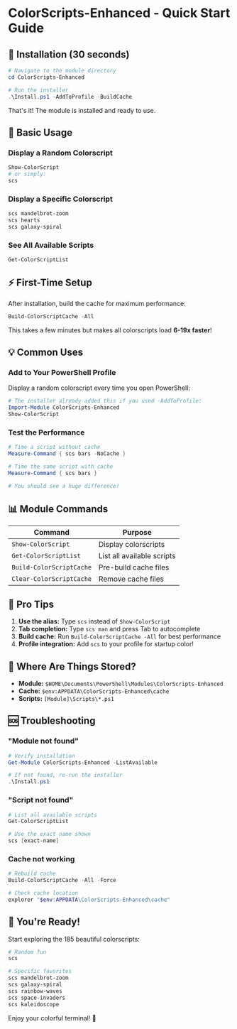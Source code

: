 # ColorScripts-Enhanced - Quick Start Guide

## 🚀 Installation (30 seconds)

```powershell
# Navigate to the module directory
cd ColorScripts-Enhanced

# Run the installer
.\Install.ps1 -AddToProfile -BuildCache
```

That's it! The module is installed and ready to use.

## 🎨 Basic Usage

### Display a Random Colorscript
```powershell
Show-ColorScript
# or simply:
scs
```

### Display a Specific Colorscript
```powershell
scs mandelbrot-zoom
scs hearts
scs galaxy-spiral
```

### See All Available Scripts
```powershell
Get-ColorScriptList
```

## ⚡ First-Time Setup

After installation, build the cache for maximum performance:

```powershell
Build-ColorScriptCache -All
```

This takes a few minutes but makes all colorscripts load **6-19x faster**!

## 💡 Common Uses

### Add to Your PowerShell Profile
Display a random colorscript every time you open PowerShell:

```powershell
# The installer already added this if you used -AddToProfile:
Import-Module ColorScripts-Enhanced
Show-ColorScript
```

### Test the Performance
```powershell
# Time a script without cache
Measure-Command { scs bars -NoCache }

# Time the same script with cache
Measure-Command { scs bars }

# You should see a huge difference!
```

## 📊 Module Commands

| Command | Purpose |
|---------|---------|
| `Show-ColorScript` | Display colorscripts |
| `Get-ColorScriptList` | List all available scripts |
| `Build-ColorScriptCache` | Pre-build cache files |
| `Clear-ColorScriptCache` | Remove cache files |

## 🎯 Pro Tips

1. **Use the alias:** Type `scs` instead of `Show-ColorScript`
2. **Tab completion:** Type `scs man` and press Tab to autocomplete
3. **Build cache:** Run `Build-ColorScriptCache -All` for best performance
4. **Profile integration:** Add `scs` to your profile for startup color!

## 📁 Where Are Things Stored?

- **Module:** `$HOME\Documents\PowerShell\Modules\ColorScripts-Enhanced`
- **Cache:** `$env:APPDATA\ColorScripts-Enhanced\cache`
- **Scripts:** `[Module]\Scripts\*.ps1`

## 🆘 Troubleshooting

### "Module not found"
```powershell
# Verify installation
Get-Module ColorScripts-Enhanced -ListAvailable

# If not found, re-run the installer
.\Install.ps1
```

### "Script not found"
```powershell
# List all available scripts
Get-ColorScriptList

# Use the exact name shown
scs [exact-name]
```

### Cache not working
```powershell
# Rebuild cache
Build-ColorScriptCache -All -Force

# Check cache location
explorer "$env:APPDATA\ColorScripts-Enhanced\cache"
```

## 🎉 You're Ready!

Start exploring the 185 beautiful colorscripts:

```powershell
# Random fun
scs

# Specific favorites
scs mandelbrot-zoom
scs galaxy-spiral
scs rainbow-waves
scs space-invaders
scs kaleidoscope
```

Enjoy your colorful terminal! 🌈

